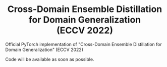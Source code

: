 <div align="center">
  <h1>Cross-Domain Ensemble Distillation <br> for Domain Generalization <br> (ECCV 2022)</h1>
</div>
Official PyTorch implementation of "Cross-Domain Ensemble Distillation for Domain Generalization" (ECCV 2022)

Code will be available as soon as possible.

